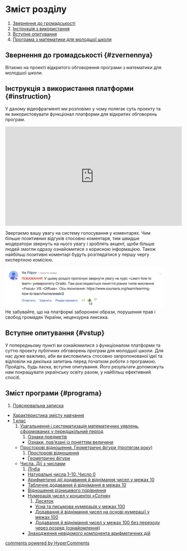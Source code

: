 # Зміст розділу
1. [Звернення до громадськості](#zvernennya)
2. [Інструкція з використання](#instruction)
3. [Вступне опитування](#vstup)
4. [Програма з математики для молодшої школи](#programa)

Звернення до громадськості {#zvernennya}
--

Вітаємо на проекті відкритого обговорення програми з математики для молодшої школи.


Інструкція з використання платформи {#instruction}
--
У даному відеофрагменті ми розповімо у чому полягає суть проекту та як використовувати функціонал платформи для відкритих обговорень програм.

<div class="fluidMedia">
<iframe align="center" width="560" height="315" src="https://www.youtube.com/embed/V_Cii41-v-w" frameborder="0" allowfullscreen></iframe>
</div>
<div class="space">
</div>

Звертаємо вашу увагу на систему голосування у коментарях. Чим більше позитивних відгуків стосовно коментаря, тим швидше модератори звернуть на нього увагу і зроблять акцент, щоби більше людей змогли одразу ознайомитися з корисною інформацією. Також найбільш позитивні коментарі будуть розглядатися у першу чергу експертною комісією.

![Коментування](1.jpg)
Не забувайте, що на платформі заборонені образи, порушення прав і свобод громадян України, нецензурна лексика.

Вступне опитування {#vstup}
--
У попередньому пункті ви ознайомилися з функціоналом платформи та суттю проекту публічних обговорень програм для молодшої школи. Для нас дуже важливо, аби ви висловились стосовно запропонованої ідеї та відповіли на декілька запитань перед початком роботи з програмою. Пройдіть, будь ласка, вступне опитування. Його результати допоможуть нам покращувати українську освіту разом, у найбільш ефективний спосіб. 

Зміст програми {#programa}
--
1. [Пояснювальна записка](poyasnuvalna_zapyska.md)
* [Характеристика змісту навчання](kharakteristyka_zmisty_navchannya.md)
* [1 клас](1/chapter3.md)
   1. [Узагальнення і систематизація математичних уявлень, сформованих у передшкільний період](1/uzagalnennya__sistematizatsya_matematichnih_uyavlen.md)
       1. [Ознаки предметів](1/oznaky_predmetiv.md)
       * [Ознаки, пов’язані із поняттям величини](1/oznaki_povyazani_z_ponyattyam_velychini.md)
   * [Просторові відношення. Геометричні фігури (протягом року)](1/prostorovi_vidnoshennya_geometrichnix_figuri.md)
       1. [Просторові відношення](1/prostorovi_vidnoshennya.md)
       * [Геометричні фігури](1/geometrichni_fguri.md)
   * [Числа. Дії з числами](1/chisla_dii_z_chislami.md)
       1. [Лічба](1/lichba.md)
       * [Натуральні числа 1–10. Число 0](1/naturalni_chisla_1_10_chislo_0.md)
       * [Арифметичні дії додавання й віднімання чисел у межах 10](1/arifmetichni_dii_dodavannya_i_vdnmannya_chisel.md)
       * [Табличне додавання й віднімання в межах 10](1/tablichne_dodavannya_i_vidnmannya_v_mezhah_10.md)
       * [Відношення різницевого порівняння](1/vidnoshennya_riznitsevogo_porivnyannya.md)
       * [Нумерація чисел у концентрі «Сотня»](1/numeratsiya_chisel_u_kontsentri_sotnya.md)
           1. [Десяток](1/desyatok.md)
           * [Усна та письмова нумерація у межах 100](1/usna_ta_pismova_numeratsya_u_mezhah_100.md)
           * [Додавання й віднімання чисел на основі нумерації у межах 100](1/dodavannya_i_vidnimannya_chisel_na_osnovi_numeratsii.md)
           * [Додавання й віднімання чисел у межах 100 без переходу через розряд (ознайомлення)](1/dodavannya_i_vidnmannya_chisel_u_mezhah_100_bez_perehody.md)
       * [Знаходження невідомого компонента арифметичних дій](1/znahodzhennya_nevidomogo_komponenta_arifmetichnih.md)

<div id="hypercomments_widget"></div>
<script type="text/javascript">
_hcwp = window._hcwp || [];
_hcwp.push({widget:"Stream", social:"facebook, vk, google, twitter", widget_id: 74671});
(function() {
if("HC_LOAD_INIT" in window)return;
HC_LOAD_INIT = true;
var lang = "uk";
var hcc = document.createElement("script"); hcc.type = "text/javascript"; hcc.async = true;
hcc.src = ("https:" == document.location.protocol ? "https" : "http")+"://w.hypercomments.com/widget/hc/74671/"+lang+"/widget.js";
var s = document.getElementsByTagName("script")[0];
s.parentNode.insertBefore(hcc, s.nextSibling);
})();
</script>
<a href="http://hypercomments.com" class="hc-link" title="comments widget">comments powered by HyperComments</a>
